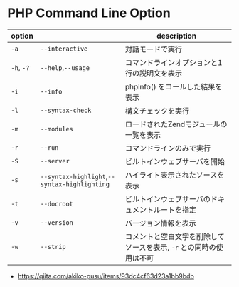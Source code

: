 # PHP Command Line Option

|option||description|
|---|---|---|
|`-a`|`--interactive`|対話モードで実行|
|`-h`, `-?`|`--help`,`--usage`|コマンドラインオプションと1行の説明文を表示|
|`-i`|`--info`|phpinfo() をコールした結果を表示|
|`-l`|`--syntax-check`|構文チェックを実行|
|`-m`|`--modules`|ロードされたZendモジュールの一覧を表示|
|`-r`|`--run`|コマンドラインのみで実行|
|`-S`|`--server`|ビルトインウェブサーバを開始|
|`-s`|`--syntax-highlight`,`--syntax-highlighting`|ハイライト表示されたソースを表示|
|`-t`|`--docroot`|ビルトインウェブサーバのドキュメントルートを指定|
|`-v`|`--version`|バージョン情報を表示|
|`-w`|`--strip`|コメントと空白文字を削除してソースを表示, `-r` との同時の使用は不可|

* https://qiita.com/akiko-pusu/items/93dc4cf63d23a1bb9bdb